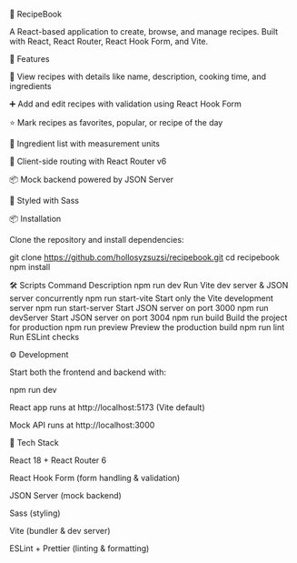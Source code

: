 🍲 RecipeBook

A React-based application to create, browse, and manage recipes.
Built with React, React Router, React Hook Form, and Vite.


🚀 Features

📖 View recipes with details like name, description, cooking time, and ingredients

➕ Add and edit recipes with validation using React Hook Form

⭐ Mark recipes as favorites, popular, or recipe of the day

🧂 Ingredient list with measurement units

🔄 Client-side routing with React Router v6

📦 Mock backend powered by JSON Server

🎨 Styled with Sass

📦 Installation

Clone the repository and install dependencies:

git clone https://github.com/hollosyzsuzsi/recipebook.git
cd recipebook
npm install

🛠 Scripts
Command	Description
npm run dev	Run Vite dev server & JSON server concurrently
npm run start-vite	Start only the Vite development server
npm run start-server	Start JSON server on port 3000
npm run devServer	Start JSON server on port 3004
npm run build	Build the project for production
npm run preview	Preview the production build
npm run lint	Run ESLint checks


⚙️ Development

Start both the frontend and backend with:

npm run dev


React app runs at http://localhost:5173
 (Vite default)

Mock API runs at http://localhost:3000


🧰 Tech Stack

React 18 + React Router 6

React Hook Form (form handling & validation)

JSON Server (mock backend)

Sass (styling)

Vite (bundler & dev server)

ESLint + Prettier (linting & formatting)

